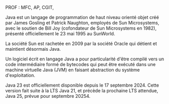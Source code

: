PROF : MFC, AP, CGIT, 




Java est un langage de programmation de haut niveau orienté objet créé par James Gosling et Patrick Naughton, employés de Sun Microsystems, avec le soutien de Bill Joy (cofondateur de Sun Microsystems en 1982), présenté officiellement le 23 mai 1995 au SunWorld.

La société Sun est rachetée en 2009 par la société Oracle qui détient et maintient désormais Java.

Un logiciel écrit en langage Java a pour particularité d'être compilé vers un code intermédiaire formé de bytecodes qui peut être exécuté dans une machine virtuelle Java (JVM) en faisant abstraction du système d'exploitation.

Java 23 est officiellement disponible depuis le 17 septembre 2024. Cette version fait suite à la LTS Java 21, et précède la prochaine LTS attendue, Java 25, prévue pour septembre 20254.

